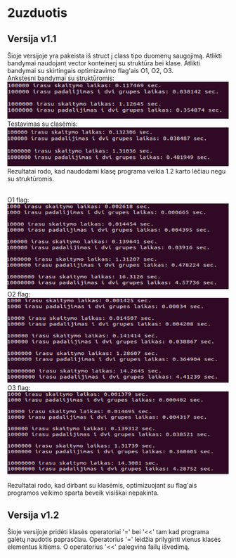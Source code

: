 # 2uzduotis

## Versija v1.1

Šioje versijoje yra pakeista iš struct į class tipo duomenų saugojimą. Atlikti bandymai naudojant vector konteinerį su struktūra bei klase. Atlikti bandymai su skirtingais optimizavimo flag'ais O1, O2, O3.</br>
Ankstesni bandymai su struktūromis: </br>
![struct_vector](vector_struct_compare.png)</br>
Testavimas su clasėmis: </br>
![class_vector](class_vector_compare.png)</br>
Rezultatai rodo, kad naudodami klasę programa veikia 1.2 karto lėčiau negu su struktūromis.</br>
</br>


O1 flag:</br>
![01_flag](01_flag.png)</br>
O2 flag:</br>
![02_flag](02_flag.png)</br>
O3 flag:</br>
![03_flag](03_flag.png)</br>

Rezultatai rodo, kad dirbant su klasėmis, optimizuojant su flag'ais programos veikimo sparta beveik visiškai nepakinta.

## Versija v1.2

Šioje versijoje pridėti klasės operatoriai '=' bei '<<' tam kad programa galėtų naudotis paprasčiau. Operatorius '=' leidžia prilyginti vienus klasės elementus kitiems. O operatorius '<<' palegvina failų išvedimą.
